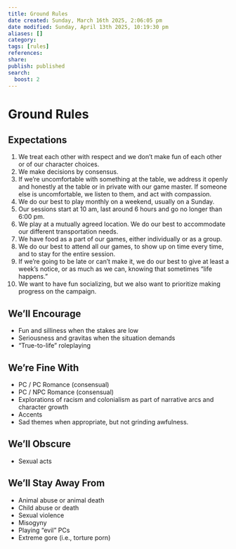 ```yaml
---
title: Ground Rules
date created: Sunday, March 16th 2025, 2:06:05 pm
date modified: Sunday, April 13th 2025, 10:19:30 pm
aliases: []
category: 
tags: [rules]
references: 
share: 
publish: published
search:
  boost: 2
---
```


# Ground Rules

## Expectations

1. We treat each other with respect and we don’t make fun of each other or of our character choices.
2. We make decisions by consensus.
3. If we’re uncomfortable with something at the table, we address it openly and honestly at the table or in private with our game master. If someone else is uncomfortable, we listen to them, and act with compassion.
4. We do our best to play monthly on a weekend, usually on a Sunday.
5. Our sessions start at 10 am, last around 6 hours and go no longer than 6:00 pm.
6. We play at a mutually agreed location. We do our best to accommodate our different transportation needs.
7. We have food as a part of our games, either individually or as a group.
8. We do our best to attend all our games, to show up on time every time, and to stay for the entire session.
9. If we’re going to be late or can’t make it, we do our best to give at least a week’s notice, or as much as we can, knowing that sometimes “life happens.”
10. We want to have fun socializing, but we also want to prioritize making progress on the campaign.

## We’ll Encourage

- Fun and silliness when the stakes are low
- Seriousness and gravitas when the situation demands
- “True-to-life” roleplaying

## We’re Fine With

- PC / PC Romance (consensual)
- PC / NPC Romance (consensual)
- Explorations of racism and colonialism as part of narrative arcs and character growth
- Accents
- Sad themes when appropriate, but not grinding awfulness.

## We’ll Obscure

- Sexual acts

## We’ll Stay Away From

- Animal abuse or animal death
- Child abuse or death
- Sexual violence
- Misogyny
- Playing “evil” PCs
- Extreme gore (i.e., torture porn)
